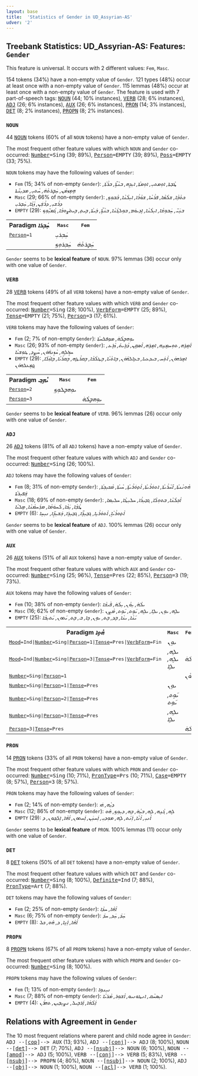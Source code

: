 ```yaml
---
layout: base
title:  'Statistics of Gender in UD_Assyrian-AS'
udver: '2'
---
```


## Treebank Statistics: UD_Assyrian-AS: Features: `Gender`

This feature is universal.
It occurs with 2 different values: `Fem`, `Masc`.

154 tokens (34%) have a non-empty value of `Gender`.
121 types (48%) occur at least once with a non-empty value of `Gender`.
115 lemmas (48%) occur at least once with a non-empty value of `Gender`.
The feature is used with 7 part-of-speech tags: <tt><a href="aii_as-pos-NOUN.html">NOUN</a></tt> (44; 10% instances), <tt><a href="aii_as-pos-VERB.html">VERB</a></tt> (28; 6% instances), <tt><a href="aii_as-pos-ADJ.html">ADJ</a></tt> (26; 6% instances), <tt><a href="aii_as-pos-AUX.html">AUX</a></tt> (26; 6% instances), <tt><a href="aii_as-pos-PRON.html">PRON</a></tt> (14; 3% instances), <tt><a href="aii_as-pos-DET.html">DET</a></tt> (8; 2% instances), <tt><a href="aii_as-pos-PROPN.html">PROPN</a></tt> (8; 2% instances).

### `NOUN`

44 <tt><a href="aii_as-pos-NOUN.html">NOUN</a></tt> tokens (60% of all `NOUN` tokens) have a non-empty value of `Gender`.

The most frequent other feature values with which `NOUN` and `Gender` co-occurred: <tt><a href="aii_as-feat-Number.html">Number</a></tt><tt>=Sing</tt> (39; 89%), <tt><a href="aii_as-feat-Person.html">Person</a></tt><tt>=EMPTY</tt> (39; 89%), <tt><a href="aii_as-feat-Poss.html">Poss</a></tt><tt>=EMPTY</tt> (33; 75%).

`NOUN` tokens may have the following values of `Gender`:

* `Fem` (15; 34% of non-empty `Gender`): <em>ܜܵܒ̣ܬܐ, ܐܘܼܡܬܝܼ, ܐܘܼܡܬܵܐ, ܐܝܼܕܹܗ, ܒܢܵܬܹ̈ܐ, ܒܪܵܬܵܐ, ܗܹܡܸܙܡܵܢ, ܚܲܒ̣ܸܪܬܵܗܿ, ܚܵܬܝܼ, ܡܕܝܼܢ̄ܬܐ</em>
* `Masc` (29; 66% of non-empty `Gender`): <em>ܟܬܵܒܼܵܐ, ܫܠܵܡܵܐ, ܦܪܵܚܵܐ, ܫܘܵܪܵܐ, ܐܝܼܠܵܢܵܐ, ܒܵܒܘܼܟ̣, ܕܪܵܫܝܼ, ܕܪܵܫܲܢ, ܙܵܓܵܐ, ܚܲܒ̣ܪܝܼ</em>
* `EMPTY` (29): <em>ܒܢܲܝ̈, ܚܲܒܘܼܫܵܐ, ܐܝܼܠܵܢܵܐ, ܐܸܕܝܘܿܡ, ܒܘܼܠܓܵܢܵܐ, ܒܢܵܬܹ̈ܐ, ܒܲܝܬܵܐ, ܒܹܝܬ̣, ܒܹܝܬܨܵܘܒܵܐ, ܓܵܡܝܼ̈ܘܼܟ</em>

<table>
  <tr><th>Paradigm <i>ܚܲܒܼܪܐ</i></th><th><tt>Masc</tt></th><th><tt>Fem</tt></th></tr>
  <tr><td><tt><tt><a href="aii_as-feat-Person.html">Person</a></tt><tt>=1</tt></tt></td><td><em>ܚܲܒܼܪܝܼ</em></td><td></td></tr>
  <tr><td><tt></tt></td><td><em>ܚܲܒܼܪܘܼܟܼ</em></td><td><em>ܚܲܒ̣ܸܪܬܵܗܿ</em></td></tr>
</table>

`Gender` seems to be **lexical feature** of `NOUN`. 97% lemmas (36) occur only with one value of `Gender`.

### `VERB`

28 <tt><a href="aii_as-pos-VERB.html">VERB</a></tt> tokens (49% of all `VERB` tokens) have a non-empty value of `Gender`.

The most frequent other feature values with which `VERB` and `Gender` co-occurred: <tt><a href="aii_as-feat-Number.html">Number</a></tt><tt>=Sing</tt> (28; 100%), <tt><a href="aii_as-feat-VerbForm.html">VerbForm</a></tt><tt>=EMPTY</tt> (25; 89%), <tt><a href="aii_as-feat-Tense.html">Tense</a></tt><tt>=EMPTY</tt> (21; 75%), <tt><a href="aii_as-feat-Person.html">Person</a></tt><tt>=3</tt> (17; 61%).

`VERB` tokens may have the following values of `Gender`:

* `Fem` (2; 7% of non-empty `Gender`): <em>ܝܘܼܗܒ̣ܸܠܵܗܿ, ܡܘ̣ܦܠ݀ܚܬܵܐ</em>
* `Masc` (26; 93% of non-empty `Gender`): <em>ܐ݇ܡܸܪܹܗ, ܬܘܼܚܡܸܢܹܗ, ܐܡܸܪܹܗ, ܐܵܣܩܸܢ, ܕܵܪܸܝܬ̇, ܙܵܪܸܥ, ܚܙܸܐܠܸܗ, ܚܵܙܸܢܗ݇ܘܿܢ, ܚܵܨܸܕ, ܛܘܼܫܝܵܐ</em>
* `EMPTY` (29): <em>ܐܡܸܪܗܘܿܢ, ܐܵܬܲܚ, ܒܝܕܥܝܐ, ܒܥܹܐܠܗ݇ܘܿܢ, ܒܸܐܬܵܝܵܐ, ܒܸܛܠܵܒܵܐ, ܒܸܩܪܵܛܹܗ, ܒܸܩܪܵܝܵܐ, ܒܹܐܙܵܠܵܐ, ܓ̰ܡܸܥܠܗܘܿܢ</em>

<table>
  <tr><th>Paradigm <i>ܝܵܗܹܒ݂</i></th><th><tt>Masc</tt></th><th><tt>Fem</tt></th></tr>
  <tr><td><tt><tt><a href="aii_as-feat-Person.html">Person</a></tt><tt>=2</tt></tt></td><td><em>ܝܘܼܗܒ̣ܸܠܘܼܟܼ</em></td><td></td></tr>
  <tr><td><tt><tt><a href="aii_as-feat-Person.html">Person</a></tt><tt>=3</tt></tt></td><td></td><td><em>ܝܘܼܗܒ̣ܸܠܵܗܿ</em></td></tr>
</table>

`Gender` seems to be **lexical feature** of `VERB`. 96% lemmas (26) occur only with one value of `Gender`.

### `ADJ`

26 <tt><a href="aii_as-pos-ADJ.html">ADJ</a></tt> tokens (81% of all `ADJ` tokens) have a non-empty value of `Gender`.

The most frequent other feature values with which `ADJ` and `Gender` co-occurred: <tt><a href="aii_as-feat-Number.html">Number</a></tt><tt>=Sing</tt> (26; 100%).

`ADJ` tokens may have the following values of `Gender`:

* `Fem` (8; 31% of non-empty `Gender`): <em>ܗܵܘܢܵܢܬܵܐ, ܐ̄ܚܵܪܵܝܬܵܐ, ܐܬܘܿܪܵܝܬܵܐ, ܐܵܬ̣ܘܿܪܵܝܬ̣ܵܐ, ܚܵܝܬܵܐ, ܡܵܟܝܼܟܼܬܵܐ, ܫܲܦܝܼܪܬܵܐ</em>
* `Masc` (18; 69% of non-empty `Gender`): <em>ܐܵܟܼܠܵܢܵܐ, ܒܬܘܼܠܵܐ, ܓܒ̣ܝܼܪܵܐ, ܚܠܝܼܛܵܐ, ܚܠܝܼܡܐ, ܜܵܒܼܵܐ, ܝܲܟܵܐ, ܠܵܚܘܿܡܵܐ, ܡܪܲܚܡܵܢܵܐ, ܡܹܠܝܵܐ</em>
* `EMPTY` (6): <em>ܐܵܬ̣ܘܪܵܝܵܐܸ, ܐܵܬܘܿܪܵܝܹܐ, ܓܒ̣ܝܼܪܸ̈ܐ, ܓܒ̣ܝܼܪܸܐ, ܟܲܫܝܼܕܸ̈ܐ, ܢܝܼܚܸܐ</em>

`Gender` seems to be **lexical feature** of `ADJ`. 100% lemmas (26) occur only with one value of `Gender`.

### `AUX`

26 <tt><a href="aii_as-pos-AUX.html">AUX</a></tt> tokens (51% of all `AUX` tokens) have a non-empty value of `Gender`.

The most frequent other feature values with which `AUX` and `Gender` co-occurred: <tt><a href="aii_as-feat-Number.html">Number</a></tt><tt>=Sing</tt> (25; 96%), <tt><a href="aii_as-feat-Tense.html">Tense</a></tt><tt>=Pres</tt> (22; 85%), <tt><a href="aii_as-feat-Person.html">Person</a></tt><tt>=3</tt> (19; 73%).

`AUX` tokens may have the following values of `Gender`:

* `Fem` (10; 38% of non-empty `Gender`): <em>ܝܠܵܗܿ, ܝܼܘܵܢ, ܝܼܠܵܗܿ, ܦܵܝܫܵܐ</em>
* `Masc` (16; 62% of non-empty `Gender`): <em>ܝܠܹܗ, ܝܘܸܢ, ܝܠܹܐ, ܝܠܸܗ, ܝ݇ܘܸܬ, ܝ݇ܘܹܬ, ܡܵܨܸܢ</em>
* `EMPTY` (25): <em>ܝ݇ܢܵܐ, ܝܢܵܐ, ܒܸܕ, ܒܸܬ, ܝܘܸܢ, ܟܹܐ, ܒ, ܒܹܬ, ܝ݇ܬܘܢ, ܝ݇ܬܝܼܒܵܐ</em>

<table>
  <tr><th>Paradigm <i>ܗܵܘܹܐ</i></th><th><tt>Masc</tt></th><th><tt>Fem</tt></th></tr>
  <tr><td><tt><tt><a href="aii_as-feat-Mood.html">Mood</a></tt><tt>=Ind</tt>|<tt><a href="aii_as-feat-Number.html">Number</a></tt><tt>=Sing</tt>|<tt><a href="aii_as-feat-Person.html">Person</a></tt><tt>=1</tt>|<tt><a href="aii_as-feat-Tense.html">Tense</a></tt><tt>=Pres</tt>|<tt><a href="aii_as-feat-VerbForm.html">VerbForm</a></tt><tt>=Fin</tt></tt></td><td><em>ܝܘܸܢ</em></td><td></td></tr>
  <tr><td><tt><tt><a href="aii_as-feat-Mood.html">Mood</a></tt><tt>=Ind</tt>|<tt><a href="aii_as-feat-Number.html">Number</a></tt><tt>=Sing</tt>|<tt><a href="aii_as-feat-Person.html">Person</a></tt><tt>=3</tt>|<tt><a href="aii_as-feat-Tense.html">Tense</a></tt><tt>=Pres</tt>|<tt><a href="aii_as-feat-VerbForm.html">VerbForm</a></tt><tt>=Fin</tt></tt></td><td><em>ܝܠܹܗ, ܝܠܸܗ, ܝܠܹܐ</em></td><td><em>ܝܠܵܗܿ</em></td></tr>
  <tr><td><tt><tt><a href="aii_as-feat-Number.html">Number</a></tt><tt>=Sing</tt>|<tt><a href="aii_as-feat-Person.html">Person</a></tt><tt>=1</tt></tt></td><td></td><td><em>ܝܼܘܵܢ</em></td></tr>
  <tr><td><tt><tt><a href="aii_as-feat-Number.html">Number</a></tt><tt>=Sing</tt>|<tt><a href="aii_as-feat-Person.html">Person</a></tt><tt>=1</tt>|<tt><a href="aii_as-feat-Tense.html">Tense</a></tt><tt>=Pres</tt></tt></td><td><em>ܝܘܸܢ</em></td><td></td></tr>
  <tr><td><tt><tt><a href="aii_as-feat-Number.html">Number</a></tt><tt>=Sing</tt>|<tt><a href="aii_as-feat-Person.html">Person</a></tt><tt>=2</tt>|<tt><a href="aii_as-feat-Tense.html">Tense</a></tt><tt>=Pres</tt></tt></td><td><em>ܝ݇ܘܸܬ, ܝ݇ܘܹܬ</em></td><td></td></tr>
  <tr><td><tt><tt><a href="aii_as-feat-Number.html">Number</a></tt><tt>=Sing</tt>|<tt><a href="aii_as-feat-Person.html">Person</a></tt><tt>=3</tt>|<tt><a href="aii_as-feat-Tense.html">Tense</a></tt><tt>=Pres</tt></tt></td><td><em>ܝܠܹܗ, ܝܠܹܐ</em></td><td></td></tr>
  <tr><td><tt><tt><a href="aii_as-feat-Person.html">Person</a></tt><tt>=3</tt>|<tt><a href="aii_as-feat-Tense.html">Tense</a></tt><tt>=Pres</tt></tt></td><td></td><td><em>ܝܼܠܵܗܿ</em></td></tr>
</table>

### `PRON`

14 <tt><a href="aii_as-pos-PRON.html">PRON</a></tt> tokens (33% of all `PRON` tokens) have a non-empty value of `Gender`.

The most frequent other feature values with which `PRON` and `Gender` co-occurred: <tt><a href="aii_as-feat-Number.html">Number</a></tt><tt>=Sing</tt> (10; 71%), <tt><a href="aii_as-feat-PronType.html">PronType</a></tt><tt>=Prs</tt> (10; 71%), <tt><a href="aii_as-feat-Case.html">Case</a></tt><tt>=EMPTY</tt> (8; 57%), <tt><a href="aii_as-feat-Person.html">Person</a></tt><tt>=3</tt> (8; 57%).

`PRON` tokens may have the following values of `Gender`:

* `Fem` (2; 14% of non-empty `Gender`): <em>ܕܝܼܵܗ, ܗܿܝ</em>
* `Masc` (12; 86% of non-empty `Gender`): <em>ܠܸܗ, ܓܵܢܹܗ, ܠܹܗ, ܒܝܼܵܗܿ, ܒܹܗ, ܕܝܼܘܼܟܼ, ܗ̇ܘ</em>
* `EMPTY` (29): <em>ܐܵܢܝܼ, ܐܵܢܵܐ, ܐܲܢ݇ܬ, ܠܹܗ, ܡܘܼܕܝܼ, ܐܲܚܢܲܢ, ܐܲܚܬܘܢ, ܐܵܗܵܐ, ܐܸܠܲܟ̣ܘܢ, ܕ</em>

`Gender` seems to be **lexical feature** of `PRON`. 100% lemmas (11) occur only with one value of `Gender`.

### `DET`

8 <tt><a href="aii_as-pos-DET.html">DET</a></tt> tokens (50% of all `DET` tokens) have a non-empty value of `Gender`.

The most frequent other feature values with which `DET` and `Gender` co-occurred: <tt><a href="aii_as-feat-Number.html">Number</a></tt><tt>=Sing</tt> (8; 100%), <tt><a href="aii_as-feat-Definite.html">Definite</a></tt><tt>=Ind</tt> (7; 88%), <tt><a href="aii_as-feat-PronType.html">PronType</a></tt><tt>=Art</tt> (7; 88%).

`DET` tokens may have the following values of `Gender`:

* `Fem` (2; 25% of non-empty `Gender`): <em>ܐܵܗܵܐ, ܚܕܵܐ</em>
* `Masc` (6; 75% of non-empty `Gender`): <em>ܚܲܕ݇, ܚܲܕ, ܚܕ݇</em>
* `EMPTY` (8): <em>ܐܵܗܵܐ, ܐܲܢܹܐ, ܕ, ܗ̇ܘ, ܟܠ</em>

### `PROPN`

8 <tt><a href="aii_as-pos-PROPN.html">PROPN</a></tt> tokens (67% of all `PROPN` tokens) have a non-empty value of `Gender`.

The most frequent other feature values with which `PROPN` and `Gender` co-occurred: <tt><a href="aii_as-feat-Number.html">Number</a></tt><tt>=Sing</tt> (8; 100%).

`PROPN` tokens may have the following values of `Gender`:

* `Fem` (1; 13% of non-empty `Gender`): <em>ܢܝܼܢܘܹܐ</em>
* `Masc` (7; 88% of non-empty `Gender`): <em>ܐܝܼܣܚܵܩ, ܐܢܛܘܢܝܘ, ܐܵܫܘܼܪ, ܡܵܪܝܵܐ</em>
* `EMPTY` (4): <em>ܐܲܠܵܗܵܐ, ܐܼܿܪܒܹܝܠ, ܢܨܝܼܒ̣ܝܼܢ, ܬܗܪܵܢ</em>

## Relations with Agreement in `Gender`

The 10 most frequent relations where parent and child node agree in `Gender`:
<tt>ADJ --[<tt><a href="aii_as-dep-cop.html">cop</a></tt>]--> AUX</tt> (13; 93%),
<tt>ADJ --[<tt><a href="aii_as-dep-conj.html">conj</a></tt>]--> ADJ</tt> (8; 100%),
<tt>NOUN --[<tt><a href="aii_as-dep-det.html">det</a></tt>]--> DET</tt> (7; 70%),
<tt>ADJ --[<tt><a href="aii_as-dep-nsubj.html">nsubj</a></tt>]--> NOUN</tt> (6; 100%),
<tt>NOUN --[<tt><a href="aii_as-dep-amod.html">amod</a></tt>]--> ADJ</tt> (5; 100%),
<tt>VERB --[<tt><a href="aii_as-dep-conj.html">conj</a></tt>]--> VERB</tt> (5; 83%),
<tt>VERB --[<tt><a href="aii_as-dep-nsubj.html">nsubj</a></tt>]--> PROPN</tt> (4; 80%),
<tt>NOUN --[<tt><a href="aii_as-dep-nsubj.html">nsubj</a></tt>]--> NOUN</tt> (2; 100%),
<tt>ADJ --[<tt><a href="aii_as-dep-obj.html">obj</a></tt>]--> NOUN</tt> (1; 100%),
<tt>NOUN --[<tt><a href="aii_as-dep-acl.html">acl</a></tt>]--> VERB</tt> (1; 100%).

